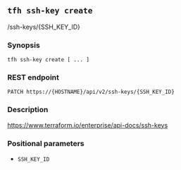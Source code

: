 ## `tfh ssh-key create`

/ssh-keys/{SSH_KEY_ID}

### Synopsis

    tfh ssh-key create [ ... ]

### REST endpoint

    PATCH https://{HOSTNAME}/api/v2/ssh-keys/{SSH_KEY_ID}

### Description

https://www.terraform.io/enterprise/api-docs/ssh-keys

### Positional parameters

* `SSH_KEY_ID`

